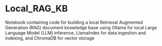 # Local_RAG_KB
Notebook containing code for building a local Retrieval Augmented Generation (RAG) document knowledge base using Ollama for local Large Language Model (LLM) inference, LlamaIndex for data ingestion and indexing, and ChromaDB for vector storage
